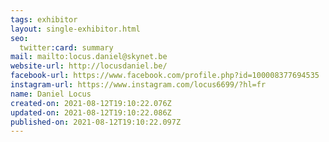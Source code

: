 ```yaml
---
tags: exhibitor
layout: single-exhibitor.html
seo:
  twitter:card: summary
mail: mailto:locus.daniel@skynet.be
website-url: http://locusdaniel.be/
facebook-url: https://www.facebook.com/profile.php?id=100008377694535
instagram-url: https://www.instagram.com/locus6699/?hl=fr
name: Daniel Locus
created-on: 2021-08-12T19:10:22.076Z
updated-on: 2021-08-12T19:10:22.086Z
published-on: 2021-08-12T19:10:22.097Z
---
```

